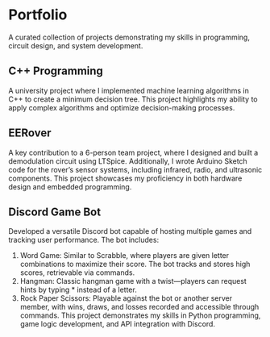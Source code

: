 # Portfolio

A curated collection of projects demonstrating my skills in programming, circuit design, and system development.



## C++ Programming

A university project where I implemented machine learning algorithms in C++ to create a minimum decision tree. This project highlights my ability to apply complex algorithms and optimize decision-making processes.
## EERover

A key contribution to a 6-person team project, where I designed and built a demodulation circuit using LTSpice. Additionally, I wrote Arduino Sketch code for the rover’s sensor systems, including infrared, radio, and ultrasonic components. This project showcases my proficiency in both hardware design and embedded programming.
## Discord Game Bot

Developed a versatile Discord bot capable of hosting multiple games and tracking user performance. The bot includes:

1. Word Game: Similar to Scrabble, where players are given letter combinations to maximize their score. The bot tracks and stores high scores, retrievable via commands.
2. Hangman: Classic hangman game with a twist—players can request hints by typing * instead of a letter.
3. Rock Paper Scissors: Playable against the bot or another server member, with wins, draws, and losses recorded and accessible through commands.
This project demonstrates my skills in Python programming, game logic development, and API integration with Discord.
